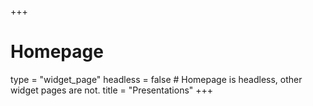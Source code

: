 +++
# Homepage
type = "widget_page"
headless = false  # Homepage is headless, other widget pages are not.
title = "Presentations"
+++

